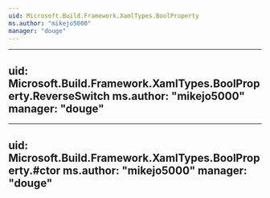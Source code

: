 ```yaml
---
uid: Microsoft.Build.Framework.XamlTypes.BoolProperty
ms.author: "mikejo5000"
manager: "douge"
---
```


---
uid: Microsoft.Build.Framework.XamlTypes.BoolProperty.ReverseSwitch
ms.author: "mikejo5000"
manager: "douge"
---

---
uid: Microsoft.Build.Framework.XamlTypes.BoolProperty.#ctor
ms.author: "mikejo5000"
manager: "douge"
---
